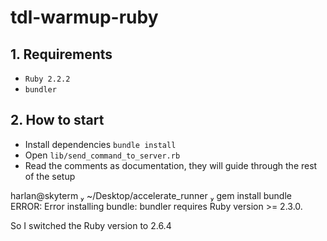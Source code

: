 # tdl-warmup-ruby


## 1. Requirements

- `Ruby 2.2.2`
- `bundler`

## 2. How to start

- Install dependencies `bundle install`
- Open `lib/send_command_to_server.rb`
- Read the comments as documentation, they will guide through the rest of the setup

harlan@skyterm  ~/Desktop/accelerate_runner  gem install bundle  
ERROR:  Error installing bundle:
 bundler requires Ruby version >= 2.3.0.

So I switched the Ruby version to 2.6.4
